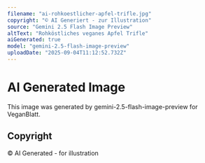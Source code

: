 ```yaml
---
filename: "ai-rohkoestlicher-apfel-trifle.jpg"
copyright: "© AI Generiert - zur Illustration"
source: "Gemini 2.5 Flash Image Preview"
altText: "Rohköstliches veganes Apfel Trifle"
aiGenerated: true
model: "gemini-2.5-flash-image-preview"
uploadDate: "2025-09-04T11:12:52.732Z"
---
```


# AI Generated Image

This image was generated by gemini-2.5-flash-image-preview for VeganBlatt.

## Copyright
© AI Generated - for illustration
